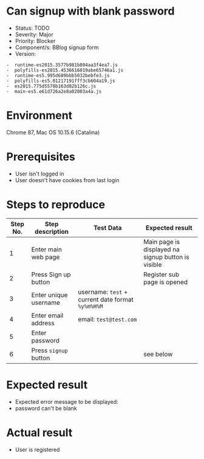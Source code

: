 
# Can signup with blank password

- Status: TODO
- Severity: Major
- Priority: Blocker
- Component/s: BBlog signup form
- Version:
```
-  runtime-es2015.3577b981b804aa3f4ea7.js
-  polyfills-es2015.4536616019abe65746a1.js
-  runtime-es5.995d689bbb5032bebfe3.js
-  polyfills-es5.01217191fff3cb604a19.js
-  es2015.775d5578b163d82b126c.js 
-  main-es5.e61d726a2e8a02003a4a.js
```
# Environment

Chrome 87, Mac OS 10.15.6 (Catalina)

# Prerequisites

- User isn't logged in
- User doesn't have cookies from last login

# Steps to reproduce

| Step No. | Step description | Test Data | Expected result |
|---|---|---|---|
|  1 | Enter main web page   | | Main page is displayed na signup button is visible |
| 2 | Press Sign up button  | | Register sub page is opened |
| 3 | Enter unique username | username: `test` + current date format `%y%m%H%M` | |
| 4 | Enter email address | email: `test@test.com` |
| 5 | Enter password | |
| 6 | Press `signup` button |  | see below|


# Expected result

- Expected error message to be displayed:
- password can't be blank

# Actual result

- User is registered
